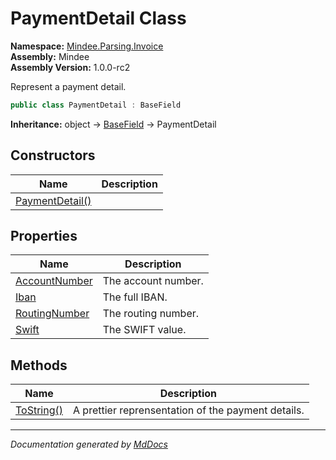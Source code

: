 ﻿<!--  
  <auto-generated>   
    The contents of this file were generated by a tool.  
    Changes to this file may be list if the file is regenerated  
  </auto-generated>   
-->

# PaymentDetail Class

**Namespace:** [Mindee.Parsing.Invoice](../index.md)  
**Assembly:** Mindee  
**Assembly Version:** 1.0.0\-rc2

Represent a payment detail.

```csharp
public class PaymentDetail : BaseField
```

**Inheritance:** object → [BaseField](../../Common/BaseField/index.md) → PaymentDetail

## Constructors

| Name                                     | Description |
| ---------------------------------------- | ----------- |
| [PaymentDetail()](constructors/index.md) |             |

## Properties

| Name                                         | Description         |
| -------------------------------------------- | ------------------- |
| [AccountNumber](properties/AccountNumber.md) | The account number. |
| [Iban](properties/Iban.md)                   | The full IBAN.      |
| [RoutingNumber](properties/RoutingNumber.md) | The routing number. |
| [Swift](properties/Swift.md)                 | The SWIFT value.    |

## Methods

| Name                              | Description                                        |
| --------------------------------- | -------------------------------------------------- |
| [ToString()](methods/ToString.md) | A prettier reprensentation of the payment details. |

___

*Documentation generated by [MdDocs](https://github.com/ap0llo/mddocs)*

